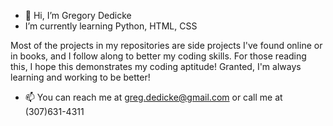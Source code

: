 - 👋 Hi, I’m Gregory Dedicke
- I’m currently learning Python, HTML, CSS

Most of the projects in my repositories are side projects I've found online or in books, and I follow along to better my coding skills. 
For those reading this, I hope this demonstrates my coding aptitude!
Granted, I'm always learning and working to be better!
- 📫 You can reach me at greg.dedicke@gmail.com or call me at (307)631-4311

<!---
Renegade1911/Renegade1911 is a ✨ special ✨ repository because its `README.md` (this file) appears on your GitHub profile.
You can click the Preview link to take a look at your changes.
--->
